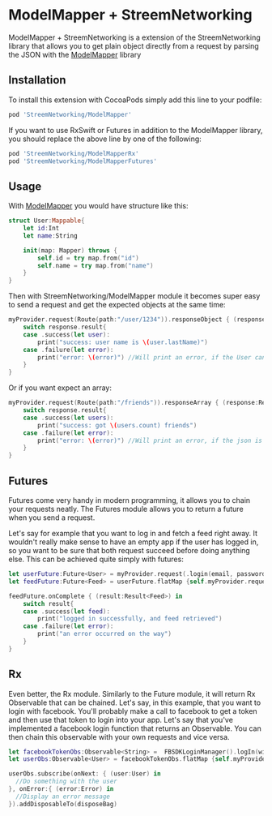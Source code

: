 # ModelMapper + StreemNetworking

ModelMapper + StreemNetworking is a extension of the StreemNetworking library that allows you to get plain object directly from a request by parsing the JSON with the [ModelMapper](https://github.com/lyft/mapper) library

## Installation

To install this extension with CocoaPods simply add this line to your podfile:

```ruby
pod 'StreemNetworking/ModelMapper'
```

If you want to use RxSwift or Futures in addition to the ModelMapper library, you should replace the above line by one of the following:
```ruby
pod 'StreemNetworking/ModelMapperRx'
pod 'StreemNetworking/ModelMapperFutures'
```

## Usage
With [ModelMapper](https://github.com/lyft/mapper)   you would have structure like this:

```swift
struct User:Mappable{
    let id:Int
    let name:String

    init(map: Mapper) throws {
        self.id = try map.from("id")
        self.name = try map.from("name")
    }
}
```

Then with StreemNetworking/ModelMapper module it becomes super easy to send a request and get the expected objects at the same time:

```swift
myProvider.request(Route(path:"/user/1234")).responseObject { (response:Response<User>) in
    switch response.result{
    case .success(let user):
        print("success: user name is \(user.lastName)")
    case .failure(let error):
        print("error: \(error)") //Will print an error, if the User cannot be parsed. (if the User initializer has thrown an error)
    }
}
```

Or if you want expect an array:
```swift
myProvider.request(Route(path:"/friends")).responseArray { (response:Response<[User]>) in
    switch response.result{
    case .success(let users):
        print("success: got \(users.count) friends")
    case .failure(let error):
        print("error: \(error)") //Will print an error, if the json is not an array
    }
}
```

## Futures
Futures come very handy in modern programming, it allows you to chain your requests neatly. The Futures module allows you to return a future when you send a request.

Let's say for example that you want to log in and fetch a feed right away. It wouldn't really make sense to have an empty app if the user has logged in, so you want to be sure that both request succeed before doing anything else. This can be achieved quite simply with futures:

```swift
let userFuture:Future<User> = myProvider.request(.login(email, password)).responseObject()
let feedFuture:Future<Feed> = userFuture.flatMap {self.myProvider.request(.feed($0.id)).responseObject()}

feedFuture.onComplete { (result:Result<Feed>) in
    switch result{
    case .success(let feed):
        print("logged in successfully, and feed retrieved")
    case .failure(let error):
        print("an error occurred on the way")
    }
}
```

## Rx

Even better, the Rx module. Similarly to the Future module, it will return Rx Observable that can be chained.
Let's say, in this example, that you want to login with facebook. You'll probably make a call to facebook to get a token and then use that token to login into your app.
Let's say that you've implemented a facebook login function that returns an Observable.
You can then chain this observable with your own requests and vice versa.

```swift
let facebookTokenObs:Observable<String> =  FBSDKLoginManager().logIn(with: ["email"], from: self)
let userObs:Observable<User> = facebookTokenObs.flatMap {self.myProvider.request(.me($0)).responseObject()}

userObs.subscribe(onNext: { (user:User) in
  //Do something with the user
}, onError:{ (error:Error) in
  //Display an error message
}).addDisposableTo(disposeBag)
```
